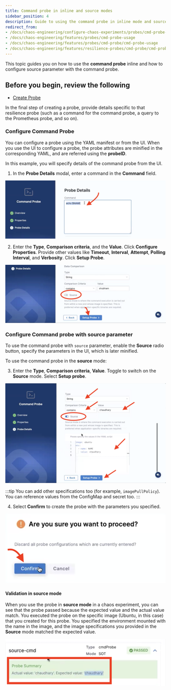 ```yaml
---
title: Command probe in inline and source modes
sidebar_position: 4
description: Guide to using the command probe in inline mode and source mode
redirect_from:
- /docs/chaos-engineering/configure-chaos-experiments/probes/cmd-probe-usage
- /docs/chaos-engineering/features/probes/cmd-probe-usage
- /docs/chaos-engineering/features/probes/cmd-probe/cmd-probe-usage
- /docs/chaos-engineering/features/resilience-probes/cmd-probe/cmd-probe-usage
---
```


This topic guides you on how to use the **command probe** inline and how to configure source parameter with the command probe.

## Before you begin, review the following

- [Create Probe](/docs/chaos-engineering/use-harness-ce/probes/use-probe#create-a-resilience-probe)

In the final step of creating a probe, provide details specific to that resilience probe (such as a command for the command probe, a query to the Prometheus probe, and so on).

### Configure Command Probe

You can configure a probe using the YAML manifest or from the UI. When you use the UI to configure a probe, the probe attributes are minified in the corresponding YAML, and are referred using the **probeID**.

In this example, you will specify details of the command probe from the UI.

1. In the **Probe Details** modal, enter a command in the **Command** field.

 ![Step 1](./static/newrelic/source-mode-3.png)

2. Enter the **Type**, **Comparison criteria**, and the **Value**. Click **Configure Properties**. Provide other values like **Timeout**, **Interval**, **Attempt**, **Polling Interval**, and **Verbosity**. Click **Setup Probe**.

 ![Step 2](./static/newrelic/inline-3.png)

### Configure Command probe with source parameter

To use the command probe with `source` parameter, enable the **Source** radio button, specify the parameters in the UI, which is later minified.

To use the command probe in the **source** mode:

3. Enter the **Type**, **Comparison criteria**, **Value**. Toggle to switch on the **Source** mode. Select **Setup probe**.

 ![Step 2](./static/newrelic/source-mode-4.png)


:::tip
You can add other specifications too (for example, `imagePullPolicy`). You can reference values from the ConfigMap and secret too.
:::

4. Select **Confirm** to create the probe with the parameters you specified.

 ![Step 3](./static/newrelic/confirm-5.png)

#### Validation in source mode

When you use the probe in **source mode** in a chaos experiment, you can see that the probe passed because the expected value and the actual value match. You executed the probe on the specific image (Ubuntu, in this case) that you created for this probe. You specified the environment mounted with the name in the image, and the image specifications you provided in the **Source** mode matched the expected value.

 ![validation source](./static/newrelic/val-source.png)

